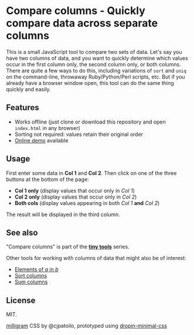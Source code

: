 # Compare columns - Quickly compare data across separate columns

This is a small JavaScript tool to compare two sets of data. Let's say you have two columns of data, and you want to quickly determine which values occur in the first column only, the second column only, or both columns. There are quite a few ways to do this, including variations of `sort` and `uniq` on the command-line, throwaway Ruby/Python/Perl scripts, etc. But if you already have a browser window open, this tool can do the same thing quickly and easily.

## Features

* Works offline (just clone or download this repository and open `index.html` in any browser)
* Sorting not required: values retain their original order
* [Online demo](https://dohliam.github.io/tiny_tools/compare/) available

## Usage

First enter some data in **Col 1** and **Col 2**. Then click on one of the three buttons at the bottom of the page:

* **Col 1 only** (display values that occur only in _Col 1_)
* **Col 2 only** (display values that occur only in _Col 2_)
* **Both cols** (display values appearing in both _Col 1_ **and** _Col 2_)

The result will be displayed in the third column.

## See also

"Compare columns" is part of the [**tiny tools**](https://dohliam.github.io/tiny_tools/) series.

Other tools for working with columns of data that might also be of interest:

* [Elements of _a_ in _b_](https://github.com/dohliam/elements)
* [Sort columns](https://github.com/dohliam/sort-columns)
* [Sum columns](https://github.com/dohliam/sum-columns)

## License

MIT.

[milligram](https://github.com/milligram/milligram) CSS by @cjpatoilo, prototyped using [dropin-minimal-css](https://github.com/dohliam/dropin-minimal-css)
